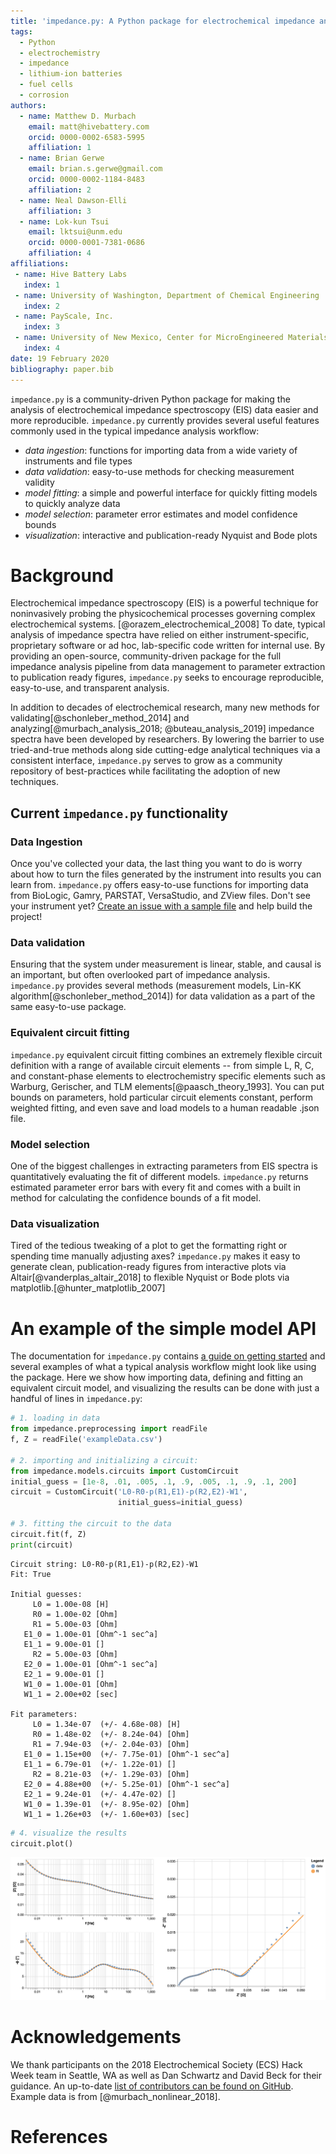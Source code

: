 ```yaml
---
title: 'impedance.py: A Python package for electrochemical impedance analysis'
tags:
  - Python
  - electrochemistry
  - impedance
  - lithium-ion batteries
  - fuel cells
  - corrosion
authors:
  - name: Matthew D. Murbach
    email: matt@hivebattery.com
    orcid: 0000-0002-6583-5995
    affiliation: 1
  - name: Brian Gerwe
    email: brian.s.gerwe@gmail.com
    orcid: 0000-0002-1184-8483
    affiliation: 2
  - name: Neal Dawson-Elli
    affiliation: 3
  - name: Lok-kun Tsui
    email: lktsui@unm.edu
    orcid: 0000-0001-7381-0686
    affiliation: 4
affiliations:
 - name: Hive Battery Labs
   index: 1
 - name: University of Washington, Department of Chemical Engineering
   index: 2
 - name: PayScale, Inc.
   index: 3
 - name: University of New Mexico, Center for MicroEngineered Materials
   index: 4
date: 19 February 2020
bibliography: paper.bib
---
```


`impedance.py` is a community-driven Python package for making the analysis of electrochemical
impedance spectroscopy (EIS) data easier and more reproducible. `impedance.py` currently provides several useful features commonly used in the typical impedance analysis workflow:

- _data ingestion_: functions for importing data from a wide variety of instruments and file types
- _data validation_: easy-to-use methods for checking measurement validity
- _model fitting_: a simple and powerful interface for quickly fitting models to quickly analyze data
- _model selection_: parameter error estimates and model confidence bounds
- _visualization_: interactive and publication-ready Nyquist and Bode plots

# Background

Electrochemical impedance spectroscopy (EIS) is a powerful technique for noninvasively
probing the physicochemical processes governing complex electrochemical systems.
[@orazem_electrochemical_2008] To date, typical analysis of impedance spectra have relied
on either instrument-specific, proprietary software or ad hoc, lab-specific code written for internal use. By providing an open-source, community-driven package for the full impedance
analysis pipeline from data management to parameter extraction to publication ready figures,
`impedance.py` seeks to encourage reproducible, easy-to-use, and transparent analysis.

In addition to decades of electrochemical research, many new methods for validating[@schonleber_method_2014] and analyzing[@murbach_analysis_2018; @buteau_analysis_2019] impedance spectra have been developed by researchers. By lowering the barrier to use
tried-and-true methods along side cutting-edge analytical techniques via a consistent
interface, `impedance.py` serves to grow as a community repository of best-practices while facilitating the adoption of new techniques.

## Current `impedance.py` functionality

### Data Ingestion
Once you've collected your data, the last thing you want to do is worry about how
to turn the files generated by the instrument into results you can learn from. `impedance.py`
offers easy-to-use functions for importing data from BioLogic, Gamry, PARSTAT, VersaStudio, and ZView files. Don't see your instrument yet? [Create an issue with a sample file](https://github.com/ECSHackWeek/impedance.py/issues/new?assignees=&labels=&template=data-file-support-request.md&title=%5BDATA%5D) and help build the project!

### Data validation
Ensuring that the system under measurement is linear, stable, and causal is an important, but
often overlooked part of impedance analysis. `impedance.py` provides several methods 
(measurement models, Lin-KK algorithm[@schonleber_method_2014]) for data validation as a part of 
the same easy-to-use package.

### Equivalent circuit fitting
`impedance.py` equivalent circuit fitting combines an extremely flexible circuit definition with a range of available circuit elements -- from simple L, R, C, and constant-phase elements to electrochemistry specific elements such as Warburg, Gerischer, and TLM elements[@paasch_theory_1993]. You can put bounds on parameters, hold particular circuit elements constant, perform weighted fitting, and even save and load models to a human readable .json file.

### Model selection
One of the biggest challenges in extracting parameters from EIS spectra is quantitatively
evaluating the fit of different models. `impedance.py` returns estimated parameter error
bars with every fit and comes with a built in method for calculating the confidence bounds
of a fit model.

### Data visualization
Tired of the tedious tweaking of a plot to get the formatting right or spending time manually
adjusting axes? `impedance.py` makes it easy to generate clean, publication-ready figures from
interactive plots via Altair[@vanderplas_altair_2018] to flexible Nyquist or Bode plots via
matplotlib.[@hunter_matplotlib_2007]


# An example of the simple model API
The documentation for `impedance.py` contains
[a guide on getting started](https://impedancepy.readthedocs.io/en/latest/getting-started.html)
and several examples of what a typical analysis workflow might look like
using the package. Here we show how importing data, defining and fitting an equivalent circuit 
model, and visualizing the results can be done with just a handful of lines in `impedance.py`:

```python
# 1. loading in data
from impedance.preprocessing import readFile
f, Z = readFile('exampleData.csv')

# 2. importing and initializing a circuit:
from impedance.models.circuits import CustomCircuit
initial_guess = [1e-8, .01, .005, .1, .9, .005, .1, .9, .1, 200]
circuit = CustomCircuit('L0-R0-p(R1,E1)-p(R2,E2)-W1',
                        initial_guess=initial_guess)

# 3. fitting the circuit to the data
circuit.fit(f, Z)
print(circuit)
```

```text
Circuit string: L0-R0-p(R1,E1)-p(R2,E2)-W1
Fit: True

Initial guesses:
     L0 = 1.00e-08 [H]
     R0 = 1.00e-02 [Ohm]
     R1 = 5.00e-03 [Ohm]
   E1_0 = 1.00e-01 [Ohm^-1 sec^a]
   E1_1 = 9.00e-01 []
     R2 = 5.00e-03 [Ohm]
   E2_0 = 1.00e-01 [Ohm^-1 sec^a]
   E2_1 = 9.00e-01 []
   W1_0 = 1.00e-01 [Ohm]
   W1_1 = 2.00e+02 [sec]

Fit parameters:
     L0 = 1.34e-07  (+/- 4.68e-08) [H]
     R0 = 1.48e-02  (+/- 8.24e-04) [Ohm]
     R1 = 7.94e-03  (+/- 2.04e-03) [Ohm]
   E1_0 = 1.15e+00  (+/- 7.75e-01) [Ohm^-1 sec^a]
   E1_1 = 6.79e-01  (+/- 1.22e-01) []
     R2 = 8.21e-03  (+/- 1.29e-03) [Ohm]
   E2_0 = 4.88e+00  (+/- 5.25e-01) [Ohm^-1 sec^a]
   E2_1 = 9.24e-01  (+/- 4.47e-02) []
   W1_0 = 1.39e-01  (+/- 8.95e-02) [Ohm]
   W1_1 = 1.26e+03  (+/- 1.60e+03) [sec]
```

```python
# 4. visualize the results
circuit.plot()
```

![Interactive impedance plots are as easy as .plot()`!](./example.png)

# Acknowledgements

We thank participants on the 2018 Electrochemical Society (ECS) Hack Week team
in Seattle, WA as well as Dan Schwartz and David Beck for their guidance.
An up-to-date [list of contributors can be found on GitHub](https://github.com/ECSHackWeek/impedance.py#contributors-). Example data is from [@murbach_nonlinear_2018].

# References
